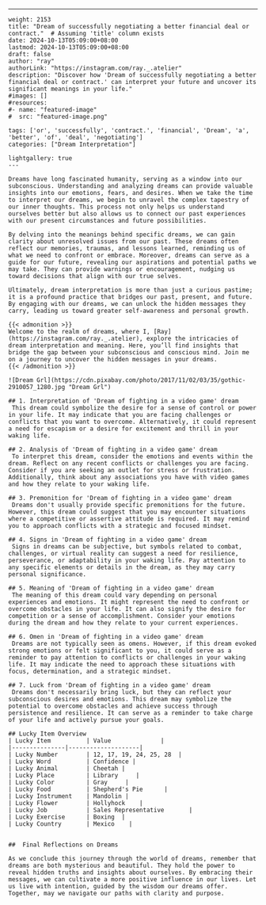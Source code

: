 ---
    weight: 2153
    title: "Dream of successfully negotiating a better financial deal or contract."  # Assuming 'title' column exists
    date: 2024-10-13T05:09:00+08:00
    lastmod: 2024-10-13T05:09:00+08:00
    draft: false
    author: "ray"
    authorLink: "https://instagram.com/ray._.atelier"
    description: "Discover how 'Dream of successfully negotiating a better financial deal or contract.' can interpret your future and uncover its significant meanings in your life."
    #images: []
    #resources:
    #- name: "featured-image"
    #  src: "featured-image.png"
    
    tags: ['or', 'successfully', 'contract.', 'financial', 'Dream', 'a', 'better', 'of', 'deal', 'negotiating']
    categories: ["Dream Interpretation"]
    
    lightgallery: true
    ---
    
    Dreams have long fascinated humanity, serving as a window into our subconscious. Understanding and analyzing dreams can provide valuable insights into our emotions, fears, and desires. When we take the time to interpret our dreams, we begin to unravel the complex tapestry of our inner thoughts. This process not only helps us understand ourselves better but also allows us to connect our past experiences with our present circumstances and future possibilities.
    
    By delving into the meanings behind specific dreams, we can gain clarity about unresolved issues from our past. These dreams often reflect our memories, traumas, and lessons learned, reminding us of what we need to confront or embrace. Moreover, dreams can serve as a guide for our future, revealing our aspirations and potential paths we may take. They can provide warnings or encouragement, nudging us toward decisions that align with our true selves.
    
    Ultimately, dream interpretation is more than just a curious pastime; it is a profound practice that bridges our past, present, and future. By engaging with our dreams, we can unlock the hidden messages they carry, leading us toward greater self-awareness and personal growth.
    
    {{< admonition >}}
    Welcome to the realm of dreams, where I, [Ray](https://instagram.com/ray._.atelier), explore the intricacies of dream interpretation and meaning. Here, you’ll find insights that bridge the gap between your subconscious and conscious mind. Join me on a journey to uncover the hidden messages in your dreams.
    {{< /admonition >}}
    
    ![Dream Grl](https://cdn.pixabay.com/photo/2017/11/02/03/35/gothic-2910057_1280.jpg "Dream Grl")
    
    ## 1. Interpretation of 'Dream of fighting in a video game' dream
     This dream could symbolize the desire for a sense of control or power in your life. It may indicate that you are facing challenges or conflicts that you want to overcome. Alternatively, it could represent a need for escapism or a desire for excitement and thrill in your waking life.
    
    ## 2. Analysis of 'Dream of fighting in a video game' dream
     To interpret this dream, consider the emotions and events within the dream. Reflect on any recent conflicts or challenges you are facing. Consider if you are seeking an outlet for stress or frustration. Additionally, think about any associations you have with video games and how they relate to your waking life.
    
    ## 3. Premonition for 'Dream of fighting in a video game' dream
     Dreams don't usually provide specific premonitions for the future. However, this dream could suggest that you may encounter situations where a competitive or assertive attitude is required. It may remind you to approach conflicts with a strategic and focused mindset.
    
    ## 4. Signs in 'Dream of fighting in a video game' dream
     Signs in dreams can be subjective, but symbols related to combat, challenges, or virtual reality can suggest a need for resilience, perseverance, or adaptability in your waking life. Pay attention to any specific elements or details in the dream, as they may carry personal significance.
    
    ## 5. Meaning of 'Dream of fighting in a video game' dream
     The meaning of this dream could vary depending on personal experiences and emotions. It might represent the need to confront or overcome obstacles in your life. It can also signify the desire for competition or a sense of accomplishment. Consider your emotions during the dream and how they relate to your current experiences.
    
    ## 6. Omen in 'Dream of fighting in a video game' dream
     Dreams are not typically seen as omens. However, if this dream evoked strong emotions or felt significant to you, it could serve as a reminder to pay attention to conflicts or challenges in your waking life. It may indicate the need to approach these situations with focus, determination, and a strategic mindset.
    
    ## 7. Luck from 'Dream of fighting in a video game' dream
     Dreams don't necessarily bring luck, but they can reflect your subconscious desires and emotions. This dream may symbolize the potential to overcome obstacles and achieve success through persistence and resilience. It can serve as a reminder to take charge of your life and actively pursue your goals.
    
    ## Lucky Item Overview
    | Lucky Item          | Value              |
    |---------------|--------------------|
    | Lucky Number        | 12, 17, 19, 24, 25, 28  |
    | Lucky Word          | Confidence |
    | Lucky Animal        | Cheetah |
    | Lucky Place         | Library     |
    | Lucky Color         | Gray     |
    | Lucky Food          | Shepherd's Pie      |
    | Lucky Instrument    | Mandolin |
    | Lucky Flower        | Hollyhock    |
    | Lucky Job           | Sales Representative       |
    | Lucky Exercise      | Boxing  |
    | Lucky Country       | Mexico    |
    
    
    ##  Final Reflections on Dreams
    
    As we conclude this journey through the world of dreams, remember that dreams are both mysterious and beautiful. They hold the power to reveal hidden truths and insights about ourselves. By embracing their messages, we can cultivate a more positive influence in our lives. Let us live with intention, guided by the wisdom our dreams offer. Together, may we navigate our paths with clarity and purpose.
    